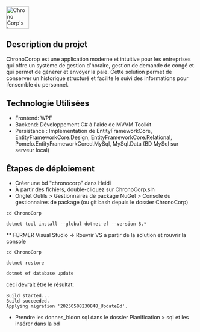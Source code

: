 <img src="https://github.com/user-attachments/assets/275bf7e7-cebb-44bc-b42b-5fa9ede968e3" alt="Chrono Corp's logo" style="width:auto; height:60px;">

## Description du projet 
ChronoCorop est une application moderne et intuitive pour les entreprises qui offre un système de gestion d'horaire, gestion de demande de congé et qui permet de générer et envoyer la paie. Cette solution permet de conserver un historique structuré et facilite le suivi des informations pour l’ensemble du personnel.

## Technologie Utilisées
-	Frontend: WPF
-	Backend: Développement C# à l'aide de MVVM Toolkit
-	Persistance : Implémentation de EntityFrameworkCore, EntityFrameworkCore.Design, EntityFrameworkCore.Relational, Pomelo.EntityFrameworkCored.MySql, MySql.Data (BD MySql sur serveur local)

## Étapes de déploiement
- Créer une bd "chronocorp" dans Heidi
- À partir des fichiers, double-cliquez sur ChronoCorp.sln
- Onglet Outils > Gestionnaires de package NuGet > Console du gestionnaires de package (ou git bash depuis le dossier ChronoCorp)
```
cd ChronoCorp
```
```
dotnet tool install --global dotnet-ef --version 8.*
```
** FERMER Visual Studio -> Rouvrir VS à partir de la solution et rouvrir la console
```
cd ChronoCorp
```
```
dotnet restore
```
```
dotnet ef database update
```
ceci devrait être le résultat:
```
Build started...
Build succeeded.
Applying migration '20250508230848_UpdateBd'.
```
- Prendre les donnes_bidon.sql dans le dossier Planification > sql et les insérer dans la bd
